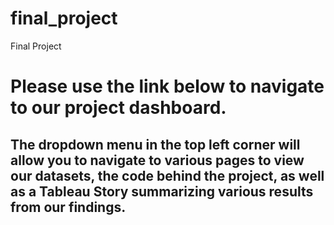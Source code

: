 # final_project
Final Project 


# Please use the link below to navigate to our project dashboard.
## The dropdown menu in the top left corner will allow you to navigate to various pages to view our datasets, the code behind the project, as well as a Tableau Story summarizing various results from our findings.

